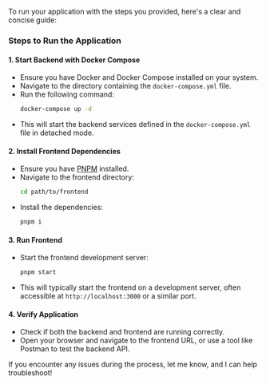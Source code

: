 To run your application with the steps you provided, here's a clear and concise guide:

### Steps to Run the Application

#### 1. **Start Backend with Docker Compose**
   - Ensure you have Docker and Docker Compose installed on your system.
   - Navigate to the directory containing the `docker-compose.yml` file.
   - Run the following command:
     ```bash
     docker-compose up -d
     ```
   - This will start the backend services defined in the `docker-compose.yml` file in detached mode.

#### 2. **Install Frontend Dependencies**
   - Ensure you have [PNPM](https://pnpm.io/) installed.
   - Navigate to the frontend directory:
     ```bash
     cd path/to/frontend
     ```
   - Install the dependencies:
     ```bash
     pnpm i
     ```

#### 3. **Run Frontend**
   - Start the frontend development server:
     ```bash
     pnpm start
     ```
   - This will typically start the frontend on a development server, often accessible at `http://localhost:3000` or a similar port.

#### 4. **Verify Application**
   - Check if both the backend and frontend are running correctly.
   - Open your browser and navigate to the frontend URL, or use a tool like Postman to test the backend API.

If you encounter any issues during the process, let me know, and I can help troubleshoot!
